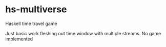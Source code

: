 # hs-multiverse
Haskell time travel game

Just basic work fleshing out time window with multiple streams. No game implemented
